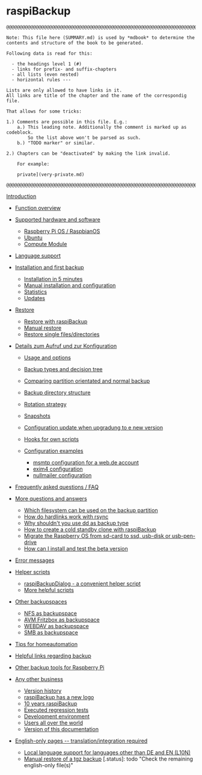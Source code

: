 <!-- vim: set conceallevel=0: -->
# raspiBackup

```
@@@@@@@@@@@@@@@@@@@@@@@@@@@@@@@@@@@@@@@@@@@@@@@@@@@@@@@@@@@@@@@@@@@@@@@@@@@@@@

Note: This file here (SUMMARY.md) is used by *mdbook* to determine the
contents and structure of the book to be generated.

Following data is read for this:

  - the headings level 1 (#)
  - links for prefix- and suffix-chapters
  - all lists (even nested)
  - horizontal rules ---

Lists are only allowed to have links in it.
All links are title of the chapter and the name of the correspondig file.

That allows for some tricks:

1.) Comments are possible in this file. E.g.:
    a.) This leading note. Additionally the comment is marked up as codeblock.
        So the list above won't be parsed as such.
    b.) "TODO marker" or similar.

2.) Chapters can be "deactivated" by making the link invalid.

    For example:

    private](very-private.md)

@@@@@@@@@@@@@@@@@@@@@@@@@@@@@@@@@@@@@@@@@@@@@@@@@@@@@@@@@@@@@@@@@@@@@@@@@@@@@@
```


[Introduction](introduction.md)

- [Function overview](function-overview.md)

- [Supported hardware and software](supported-hardware-and-software.md)
    - [Raspberry Pi OS / RaspbianOS](support-for-raspbianos.md)
    - [Ubuntu](ubuntu-support.md)
    - [Compute Module](support-for-raspberry-compute-module-4-and-nvme.md)

- [Language support](language-support.md)

- [Installation and first backup](installation.md)
    - [Installation in 5 minutes](installation-in-5-minutes.md)
    - [Manual installation and configuration](manual-installation-and-configuration.md)
    - [Statistics](statistics.md)
    - [Updates](updates.md)

- [Restore](restore.md)
    - [Restore with raspiBackup](full-restore.md)
    - [Manual restore](manual-restore.md)
    - [Restore single files/directories](how-to-retrieve-single-files-or-directories-from-the-backup.md)

- [Details zum Aufruf und zur Konfiguration](details.md)
    - [Usage and options](usage-and-options.md)
    - [Backup types and decision tree](backuptypes.md)
    - [Comparing partition orientated and normal backup](normal-or-partition-backup.md)
    - [Backup directory structure](backup-directory-structure.md)
    - [Rotation strategy](smart-recycle.md)
    - [Snapshots](snapshots.md)

    - [Configuration update when upgradung to e new version](configuration-update-when-upgrading-to-a-new-version.md)
    - [Hooks for own scripts](hooks-for-own-scripts.md)

    - [Configuration examples](configuration-examples.md)
        - [msmtp configuration for a web.de account](msmtp-configuration-for-web-de-account.md)
        - [exim4 configuration](exim4-configuration.md)
        - [nullmailer configuration](nullmailer-configuration.md)

- [Frequently asked questions / FAQ](faq.md)

- [More questions and answers](more-questions-and-answers.md)
    - [Which filesystem can be used on the backup partition](which-filesystem-can-be-used-on-the-backup-partition.md)
    - [How do hardlinks work with rsync](how-do-hardlinks-work-with-rsync.md)
    - [Why shouldn't you use dd as backup type](why-shouldn-t-you-use-dd-as-backup-type.md)
    - [How to create a cold standby clone with raspiBackup](how-to-create-a-cold-standby-clone-with-raspibackup.md)
    - [Migrate the Raspberry OS from sd-card to ssd, usb-disk or usb-pen-drive](migrate-the-raspberry-os-from-sd-card-to-ssd-usb-disk-or-usb-pen-drive.md)
    - [How can I install and test the beta version](how-can-i-install-and-test-the-beta-version.md)

- [Error messages](error-messages.md)

- [Helper scripts](helper-scripts.md)
    - [raspiBackupDialog - a convenient helper script](raspibackupdialog-a-convenient-helper-script-for-raspibackup.md)
    - [More helpful scripts](useful-helper-scripts.md)

- [Other backupspaces](more-backupspaces.md)
    - [NFS as backupspace](nfs-as-backupspace.md)
    - [AVM Fritzbox as backupspace](avm-fritzbox-as-backupspace.md)
    - [WEBDAV as backupspace](webdav-as-backupspace.md)
    - [SMB as backupspace](smb-as-backupspace.md)

- [Tips for homeautomation](tips-homeautomation.md)

- [Helpful links regarding backup](helpful-links.md)
- [Other backup tools for Raspberry Pi](other-raspberry-backup-tools.md)

- [Any other business](any-other-business.md)
    - [Version history](version-history.md)
    - [raspiBackup has a new logo](raspibackup-has-a-new-logo.md)
    - [10 years raspiBackup](10-years-raspibackup.md)
    - [Executed regression tests](regressiontests-executed.md)
    - [Development environment](development-environment.md)
    - [Users all over the world](list-of-countries-raspibackup-is-used-in-the-world.md)
    - [Version of this documentation](doc-version-info-automatically-generated.md)


- [English-only pages -- translation/integration required]()

  - [Local language support for languages other than DE and EN (L10N)](local-language-support-for-languages-other-than-de-and-en-l10n.md)
  - [Manual restore of a tgz backup](manual-restore-of-a-tgz-backup.md)
[.status]: todo "Check the remaining english-only file(s)"

